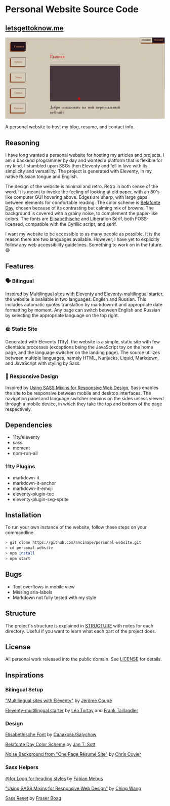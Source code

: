 # Personal Website Source Code
## [letsgettoknow.me](letsgettoknow.me)

![website screenshot](/github/personalwebsite.jpg)

A personal website to host my blog, resume, and contact info.

## Reasoning
I have long wanted a personal website for hosting my articles and projects. I am a backend programmer by day and wanted a platform that is flexible for my kind. I stumbled upon SSGs then Eleventy and fell in love with its simplicity and versatility. The project is generated with Eleventy, in my native Russian tongue and English.

The design of the website is minimal and retro. Retro in both sense of the word. It is meant to invoke the feeling of looking at old paper, with an 80's-like computer GUI hovering above. Edges are sharp, with large gaps between elements for comfortable reading. The color scheme is [Belafonte Day](https://github.com/mbadolato/iTerm2-Color-Schemes#belafonte-day), chosen because of its contrasting but calming mix of browns. The background is covered with a grainy noise, to complement the paper-like colors. The fonts are [Elisabethische](https://fontlibrary.org/en/font/eiisabethische) and Liberation Serif, both FOSS-licensed, compatible with the Cyrillic script, and serif.

I want my website to be accessible to as many people as possible. It is the reason there are two languages available. However, I have yet to explicitly follow any web accessibility guidelines. Something to work on in the future. 😄

## Features
### 🗣 Bilingual
Inspired by [Multilingual sites with Eleventy](https://www.webstoemp.com/blog/multilingual-sites-eleventy/) and [Eleventy-multilingual starter](https://github.com/lea37/eleventy-multilingual), the website is available in two languages: English and Russian. This includes automatic quotes translation by markdown-it and appropriate date formatting by moment. Any page can switch between English and Russian by selecting the appropriate language on the top right.

### 🪨 Static Site
Generated with Eleventy (11ty), the website is a simple, static site with few clientside processes (exceptions being the JavaScript toy on the home page, and the language switcher on the landing page). The source utilizes between multiple languages, namely HTML, Nunjucks, Liquid, Markdown, and JavaScript with styling by Sass.

### 📱 Responsive Design
Inspired by [Using SASS Mixins for Responsive Web Design](https://www.ching-wang.io/posts/Using-sass-mixins-for-responsive-web-design/), Sass enables the site to be responsive between mobile and desktop interfaces. The navigation panel and language switcher remains on the sides unless viewed through a mobile device, in which they take the top and bottom of the page respectively.

## Dependencies
* 11ty/eleventy
* sass
* moment
* npm-run-all

### 11ty Plugins
* markdown-it
* markdown-it-anchor
* markdown-it-emoji
* eleventy-plugin-toc
* eleventy-plugin-svg-sprite

## Installation
To run your own instance of the website, follow these steps on your commandline.

```sh
> git clone https://github.com/ancinape/personal-website.git
> cd personal-website
> npm install
> npm start
```

## Bugs
* Text overflows in mobile view
* Missing aria-labels
* Markdown not fully tested with my style

## Structure
The project's structure is explained in [STRUCTURE](/STRUCTURE.md) with notes for each directory. Useful if you want to learn what each part of the project does.

## License
All personal work released into the public domain. See [LICENSE](/LICENSE) for details.

## Inspirations
### Bilingual Setup
["Multilingual sites with Eleventy"](https://www.webstoemp.com/blog/multilingual-sites-eleventy/) by [Jérôme Coupé](https://www.webstoemp.com)

[Eleventy-multilingual starter](https://github.com/lea37/eleventy-multilingual) by [Léa Tortay](https://github.com/lea37) and [Frank Taillandier](https://github.com/DirtyF)

### Design
[Elisabethische Font](https://fontlibrary.org/en/font/eiisabethische) by [Салиховъ/Salychow](http://budclub.ru/w/worotnikow_m_g/)

[Belafonte Day Color Scheme](https://github.com/mbadolato/iTerm2-Color-Schemes#belafonte-day) by [Jan T. Sott](https://github.com/idleberg)

[Noise Background from "One Page Résumé Site"](https://css-tricks.com/one-page-resume-site/) by [Chris Coyier](https://css-tricks.com/author/chriscoyier/)

### Sass Helpers
[@for Loop for heading styles](https://stackoverflow.com/a/38467145) by [Fabian Mebus](https://stackoverflow.com/users/3688622/fabian-mebus)

["Using SASS Mixins for Responsive Web Design"](https://www.ching-wang.io/posts/Using-sass-mixins-for-responsive-web-design/) by [Ching Wang](https://www.ching-wang.io/)

[Sass Reset](https://www.boag.online/blog/css-reset) by [Fraser Boag](https://www.boag.online/)